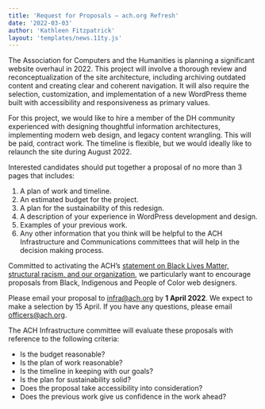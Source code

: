 ```yaml
---
title: 'Request for Proposals – ach.org Refresh'
date: '2022-03-03'
author: 'Kathleen Fitzpatrick'
layout: 'templates/news.11ty.js'
---
```

The Association for Computers and the Humanities is planning a significant website overhaul in 2022. This project will involve a thorough review and reconceptualization of the site architecture, including archiving outdated content and creating clear and coherent navigation. It will also require the selection, customization, and implementation of a new WordPress theme built with accessibility and responsiveness as primary values.

For this project, we would like to hire a member of the DH community experienced with designing thoughtful information architectures, implementing modern web design, and legacy content wrangling. This will be paid, contract work. The timeline is flexible, but we would ideally like to relaunch the site during August 2022.

Interested candidates should put together a proposal of no more than 3 pages that includes:

1. A plan of work and timeline.
2. An estimated budget for the project.
3. A plan for the sustainability of this redesign.
4. A description of your experience in WordPress development and design.
5. Examples of your previous work.
6. Any other information that you think will be helpful to the ACH Infrastructure and Communications committees that will help in the decision making process.

Committed to activating the ACH’s [statement on Black Lives Matter, structural racism, and our organization](/news/2020/06/ach-statement-on-black-lives-matter-structural-racism-and-our-organization/), we particularly want to encourage proposals from Black, Indigenous and People of Color web designers.

Please email your proposal to [infra@ach.org](mailto:infra@ach.org) by **1 April 2022**. We expect to make a selection by 15 April. If you have any questions, please email [officers@ach.org](mailto:officers@ach.org).

The ACH Infrastructure committee will evaluate these proposals with reference to the following criteria:

- Is the budget reasonable?
- Is the plan of work reasonable?
- Is the timeline in keeping with our goals?
- Is the plan for sustainability solid?
- Does the proposal take accessibility into consideration?
- Does the previous work give us confidence in the work ahead?
